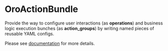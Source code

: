 OroActionBundle
===============

Provide the way to configure user interactions (as **operations**) and business logic execution bunches (as **action_groups**) by writing named pieces of reusable YAML configs.

Please see [documentation](./Resources/doc/index.md) for more details.
